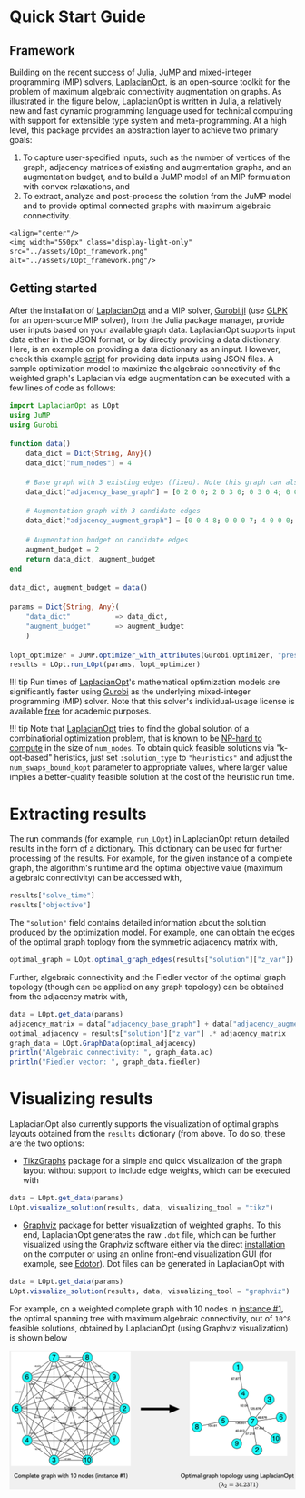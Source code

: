 # Quick Start Guide

## Framework
Building on the recent success of [Julia](https://julialang.org), [JuMP](https://github.com/jump-dev/JuMP.jl) and mixed-integer programming (MIP) solvers, [LaplacianOpt](https://github.com/harshangrjn/LaplacianOpt.jl), is an open-source toolkit for the problem of maximum algebraic connectivity augmentation on graphs. As illustrated in the figure below, LaplacianOpt is written in Julia, a relatively new and fast dynamic programming language used for technical computing with support for extensible type system and meta-programming. At a high level, this package provides an abstraction layer to achieve two primary goals:
1. To capture user-specified inputs, such as the number of vertices of the graph, adjacency matrices of existing and augmentation graphs, and an augmentation budget, and to build a JuMP model of an MIP formulation with convex relaxations, and 
2. To extract, analyze and post-process the solution from the JuMP model and to provide optimal connected graphs with maximum algebraic connectivity.

```@raw html
<align="center"/>
<img width="550px" class="display-light-only" src="../assets/LOpt_framework.png" alt="../assets/LOpt_framework.png"/>
```

## Getting started

After the installation of [LaplacianOpt](https://github.com/harshangrjn/LaplacianOpt.jl) and a MIP solver, [Gurobi.jl](https://github.com/jump-dev/Gurobi.jl) (use [GLPK](https://github.com/jump-dev/GLPK.jl) for an open-source MIP solver), from the Julia package manager, provide user inputs based on your available graph data. LaplacianOpt supports input data either in the JSON format, or by directly providing a data dictionary. Here, is an example on providing a data dictionary as an input. However, check this example [script](https://github.com/harshangrjn/LaplacianOpt.jl/tree/master/examples/run_examples.jl) for providing data inputs using JSON files. A sample optimization model to maximize the algebraic connectivity of the weighted graph's Laplacian via edge augmentation can be executed with a few lines of code as follows:

```julia
import LaplacianOpt as LOpt
using JuMP
using Gurobi

function data()
    data_dict = Dict{String, Any}()
    data_dict["num_nodes"] = 4

    # Base graph with 3 existing edges (fixed). Note this graph can also be empty. 
    data_dict["adjacency_base_graph"] = [0 2 0 0; 2 0 3 0; 0 3 0 4; 0 0 4 0]

    # Augmentation graph with 3 candidate edges
    data_dict["adjacency_augment_graph"] = [0 0 4 8; 0 0 0 7; 4 0 0 0; 8 7 0 0]

    # Augmentation budget on candidate edges
    augment_budget = 2
    return data_dict, augment_budget
end

data_dict, augment_budget = data()

params = Dict{String, Any}(
    "data_dict"           => data_dict,
    "augment_budget"      => augment_budget
    )

lopt_optimizer = JuMP.optimizer_with_attributes(Gurobi.Optimizer, "presolve" => 1) 
results = LOpt.run_LOpt(params, lopt_optimizer)
```

!!! tip
    Run times of [LaplacianOpt](https://github.com/harshangrjn/LaplacianOpt.jl)'s mathematical optimization models are significantly faster using [Gurobi](https://www.gurobi.com) as the underlying mixed-integer programming (MIP) solver. Note that this solver's individual-usage license is available [free](https://www.gurobi.com/academia/academic-program-and-licenses/) for academic purposes. 

!!! tip
    Note that [LaplacianOpt](https://github.com/harshangrjn/LaplacianOpt.jl) tries to find the global solution of a combinatiorial optimization problem, that is known to be [NP-hard to compute](https://doi.org/10.1016/j.orl.2008.09.001) in the size of `num_nodes`. To obtain quick feasible solutions via "k-opt-based" heristics, just set `:solution_type` to `"heuristics"` and adjust the `num_swaps_bound_kopt` parameter to appropriate values, where larger value implies a better-quality feasible solution at the cost of the heuristic run time. 

# Extracting results
The run commands (for example, `run_LOpt`) in LaplacianOpt return detailed results in the form of a dictionary. This dictionary can be used for further processing of the results. For example, for the given instance of a complete graph, the algorithm's runtime and the optimal objective value (maximum algebraic connectivity) can be accessed with,

```julia
results["solve_time"]
results["objective"]
```

The `"solution"` field contains detailed information about the solution produced by the optimization model.
For example, one can obtain the edges of the optimal graph toplogy from the symmetric adjacency matrix with,

```Julia
optimal_graph = LOpt.optimal_graph_edges(results["solution"]["z_var"])
```
Further, algebraic connectivity and the Fiedler vector of the optimal graph topology (though can be applied on any graph topology) can be obtained from the adjacency matrix with,
```Julia
data = LOpt.get_data(params)
adjacency_matrix = data["adjacency_base_graph"] + data["adjacency_augment_graph"]
optimal_adjacency = results["solution"]["z_var"] .* adjacency_matrix 
graph_data = LOpt.GraphData(optimal_adjacency)
println("Algebraic connectivity: ", graph_data.ac)
println("Fiedler vector: ", graph_data.fiedler)
```

# Visualizing results
LaplacianOpt also currently supports the visualization of optimal graphs layouts obtained from the `results` dictionary (from above. To do so, these are the two options: 
+ [TikzGraphs](https://github.com/JuliaTeX/TikzGraphs.jl) package for a simple and quick visualization of the graph layout without support to include edge weights, which can be executed with 

```julia
data = LOpt.get_data(params)
LOpt.visualize_solution(results, data, visualizing_tool = "tikz")
```

+ [Graphviz](https://graphviz.org) package for better visualization of weighted graphs. To this end, LaplacianOpt generates the raw `.dot` file, which can be further visualized using the Graphviz software either via the direct [installation](https://graphviz.org/download/) on the computer or using an online front-end visualization GUI (for example, see [Edotor](https://edotor.net)). Dot files can be generated in LaplacianOpt with 

```julia
data = LOpt.get_data(params)
LOpt.visualize_solution(results, data, visualizing_tool = "graphviz")
```
For example, on a weighted complete graph with 10 nodes in [instance #1](https://github.com/harshangrjn/LaplacianOpt.jl/blob/main/examples/instances/10_nodes/10_1.json), the optimal spanning tree with maximum algebraic connectivity, out of ``10^8`` feasible solutions, obtained by LaplacianOpt (using Graphviz visualization) is shown below 

![Optimal solution](assets/10_nodes_opt_1.png)

